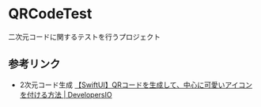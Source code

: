 # QRCodeTest
二次元コードに関するテストを行うプロジェクト
## 参考リンク
- 2次元コード生成
[【SwiftUI】QRコードを生成して、中心に可愛いアイコンを付ける方法 | DevelopersIO](https://dev.classmethod.jp/articles/swift-generate-qr-code/)

